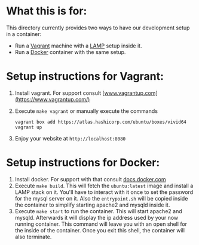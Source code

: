 What this is for:
===
This directory currently provides two ways to have our development setup in a container:
* Run a [Vagrant](https://www.vagrantup.com/) machine with a [LAMP](https://en.wikipedia.org/wiki/LAMP_(software_bundle)) setup inside it.
* Run a [Docker](https://www.docker.com/) container with the same setup.

Setup instructions for Vagrant:
===
1. Install vagrant. For support consult [www.vagrantup.com](https://www.vagrantup.com/)
2. Execute ```make vagrant``` or manually execute the commands
    
    ```
    vagrant box add https://atlas.hashicorp.com/ubuntu/boxes/vivid64
    vagrant up
    ```
3. Enjoy your website at ```http://localhost:8080```

Setup instructions for Docker:
===
1. Install docker. For support with that consult [docs.docker.com](https://docs.docker.com/installation/)
2. Execute ```make build```.
   This will fetch the ```ubuntu:latest``` image and install a LAMP stack on it.
   You'll have to interact with it once to set the password for the mysql server on it.
   Also the ```entrypoint.sh``` will be copied inside the container
   to simplify starting apache2 and mysqld inside it.
3. Execute ```make start``` to run the container.
   This will start apache2 and mysqld.
   Afterwards it will display the ip address used by your now running container.
   This command will leave you with an open shell for the inside of the container.
   Once you exit this shell, the container will also terminate.
